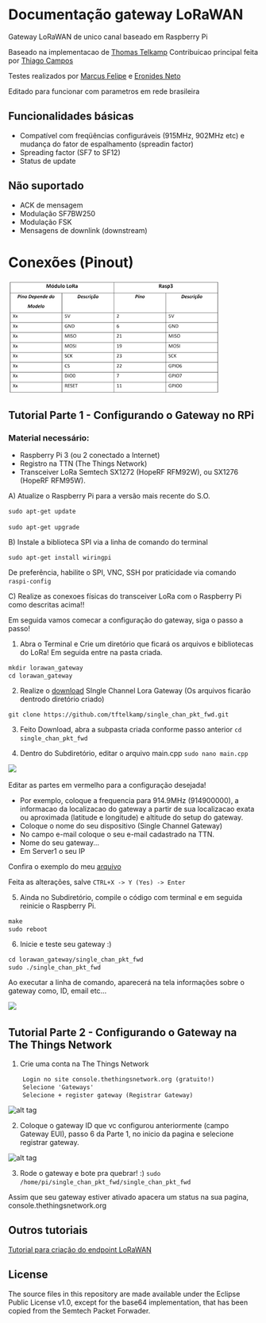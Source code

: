 # Documentação gateway LoRaWAN

Gateway LoRaWAN de unico canal baseado em Raspberry Pi

Baseado na implementacao de [Thomas Telkamp](https://github.com/tftelkamp/single_chan_pkt_fwd)
Contribuicao principal feita por [Thiago Campos](https://github.com/tcampos123)

Testes realizados por [Marcus Felipe](https://github.com/mfrr) e [Eronides Neto](github.com/eron93br)

Editado para funcionar com parametros em rede brasileira

Funcionalidades básicas 
--------
- Compatível com freqüências configuráveis (915MHz, 902MHz etc) e mudança do fator de espalhamento (spreadin factor)
- Spreading factor (SF7 to SF12)
- Status de update

Não suportado
--------
- ACK de mensagem
- Modulação SF7BW250 
- Modulação FSK
- Mensagens de downlink (downstream)

Conexões (Pinout)
===========
![](./pinout.png)


Tutorial Parte 1 - Configurando o Gateway no RPi
-------------

### Material  necessário:

- Raspberry Pi 3 (ou 2 conectado a Internet)
- Registro na TTN (The Things Network)
- Transceiver LoRa Semtech SX1272 (HopeRF RFM92W), ou SX1276 (HopeRF RFM95W).

A) Atualize o Raspberry Pi para a versão mais recente do S.O.
````
sudo apt-get update

sudo apt-get upgrade
````

B) Instale a biblioteca SPI via a linha de comando do terminal

````
sudo apt-get install wiringpi
````
De preferência, habilite o SPI, VNC, SSH por praticidade via comando 
````raspi-config ````

C) Realize as conexoes físicas do transceiver LoRa com o Raspberry Pi como descritas acima!!

Em seguida vamos comecar a configuração do gateway, siga o passo a passo!

1) Abra o Terminal e Crie um diretório que ficará os arquivos e bibliotecas do LoRa! Em seguida entre na pasta criada. 
````
mkdir lorawan_gateway
cd lorawan_gateway
````
2) Realize o [download](https://github.com/tftelkamp/single_chan_pkt_fwd) SIngle Channel Lora Gateway (Os arquivos ficarão dentrodo diretório criado) 
````
git clone https://github.com/tftelkamp/single_chan_pkt_fwd.git 
````

3) Feito Download, abra a subpasta criada conforme passo anterior ````cd single_chan_pkt_fwd````

4) Dentro do Subdiretório, editar o arquivo main.cpp ````sudo nano main.cpp````

![](./config.png)

Editar as partes em vermelho para a configuração desejada! 
- Por exemplo, coloque a frequencia para 914.9MHz (914900000), a informacao da localizacao do gateway a partir de sua localizacao exata ou aproximada (latitude e longitude) e altitude do setup do gateway. 
- Coloque o nome do seu dispositivo (Single Channel Gateway)
- No campo e-mail coloque o seu e-mail cadastrado na TTN.
- Nome do seu gateway...
- Em Server1 o seu IP 

Confira o exemplo do meu [arquivo](https://github.com/eron93br/lorawan/blob/master/rpi-gtw/main.cpp)

Feita as alterações, salve ````CTRL+X -> Y (Yes) -> Enter````

5) Ainda no Subdiretório, compile o código com terminal e em seguida reinicie o Raspberry Pi. 
````
make
sudo reboot
````
6) Inicie e teste seu gateway :)
````
cd lorawan_gateway/single_chan_pkt_fwd
sudo ./single_chan_pkt_fwd
````
Ao executar a linha de comando, aparecerá na tela informações sobre o gateway como, ID, email etc...

![](./gtw.png)

Tutorial Parte 2 - Configurando o Gateway na The Things Network
-------------
1) Crie uma conta na The Things Network
````
    Login no site console.thethingsnetwork.org (gratuito!)
    Selecione 'Gateways' 
    Selecione + register gateway (Registrar Gateway)
````
![alt tag](https://hackster.imgix.net/uploads/attachments/251146/screen_shot_2017-01-14_at_4_EwIJz0eE4x.png?auto=compress%2Cformat&w=680&h=510&fit=max)

2) Coloque o gateway ID que vc configurou anteriormente (campo Gateway EUI), passo 6 da Parte 1, no inicio da pagina e selecione registrar gateway.

![alt tag](https://hackster.imgix.net/uploads/attachments/251147/screen_shot_2017-01-14_at_4_pQP29ElNqh.png?auto=compress%2Cformat&w=680&h=510&fit=max)

3) Rode o gateway e bote pra quebrar! :)
````sudo /home/pi/single_chan_pkt_fwd/single_chan_pkt_fwd````

Assim que seu gateway estiver ativado apacera um status na sua pagina, console.thethingsnetwork.org

Outros tutoriais 
-------
[Tutorial para criação do endpoint LoRaWAN](https://github.com/eron93br/lorawan/tree/master/rpi-gtw/endpoint)

License
-------
The source files in this repository are made available under the Eclipse
Public License v1.0, except for the base64 implementation, that has been
copied from the Semtech Packet Forwader.
